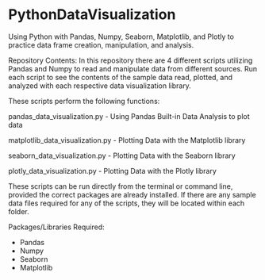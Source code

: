 # PythonDataVisualization
Using Python with Pandas, Numpy, Seaborn, Matplotlib, and Plotly to practice data frame creation, manipulation, and analysis.

Repository Contents:
In this repository there are 4 different scripts utilizing Pandas and Numpy to read and manipulate data from different sources. Run each script to see the contents of the sample data read, plotted, and analyzed with each respective data visualization library.

These scripts perform the following functions:

pandas_data_visualization.py      - Using Pandas Built-in Data Analysis to plot data

matplotlib_data_visualization.py  - Plotting Data with the Matplotlib library

seaborn_data_visualization.py     - Plotting Data with the Seaborn library

plotly_data_visualization.py      - Plotting Data with the Plotly library

These scripts can be run directly from the terminal or command line, provided the correct packages are already installed.
If there are any sample data files required for any of the scripts, they will be located within each folder.

Packages/Libraries Required:
- Pandas
- Numpy
- Seaborn
- Matplotlib

